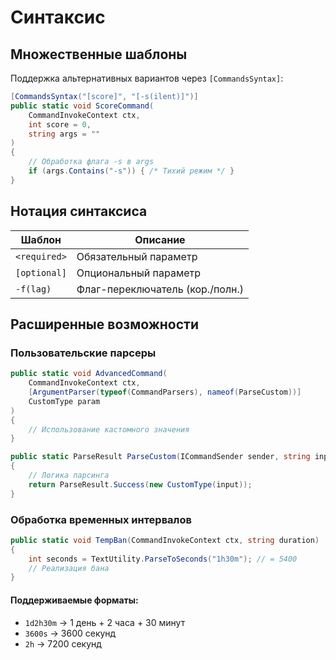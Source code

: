 # Синтаксис

## Множественные шаблоны

Поддержка альтернативных вариантов через `[CommandsSyntax]`:
```cs
[CommandsSyntax("[score]", "[-s(ilent)]")]
public static void ScoreCommand(
    CommandInvokeContext ctx, 
    int score = 0, 
    string args = ""
)
{
    // Обработка флага -s в args
    if (args.Contains("-s")) { /* Тихий режим */ }
}
```

## Нотация синтаксиса
| Шаблон       | Описание                          |
|--------------|-----------------------------------|
| `<required>` | Обязательный параметр             |
| `[optional]` | Опциональный параметр             |
| `-f(lag)`    | Флаг-переключатель (кор./полн.)   |

## Расширенные возможности

### Пользовательские парсеры
```cs
public static void AdvancedCommand(
    CommandInvokeContext ctx,
    [ArgumentParser(typeof(CommandParsers), nameof(ParseCustom))]
    CustomType param
)
{
    // Использование кастомного значения
}

public static ParseResult ParseCustom(ICommandSender sender, string input)
{
    // Логика парсинга
    return ParseResult.Success(new CustomType(input));
}
```

### Обработка временных интервалов
```cs
public static void TempBan(CommandInvokeContext ctx, string duration)
{
    int seconds = TextUtility.ParseToSeconds("1h30m"); // = 5400
    // Реализация бана
}
```

#### Поддерживаемые форматы:
- `1d2h30m` → 1 день + 2 часа + 30 минут
- `3600s` → 3600 секунд
- `2h` → 7200 секунд